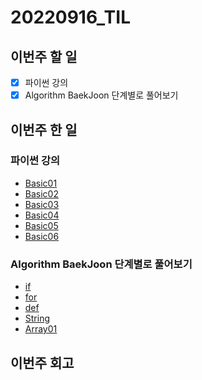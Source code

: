 # 20220916_TIL
## 이번주 할 일
- [X] 파이썬 강의
- [X] Algorithm BaekJoon 단계별로 풀어보기

## 이번주 한 일
### 파이썬 강의
- [Basic01](/Python/Basic01.md)
- [Basic02](/Python/Basic02.md)
- [Basic03](/Python/Basic03.md)
- [Basic04](/Python/Basic04.md)
- [Basic05](/Python/Basic05.md)
- [Basic06](/Python/Basic06.md)

### Algorithm BaekJoon 단계별로 풀어보기
- [if](/Algorithm/BackJoon/if.py)
- [for](/Algorithm/BackJoon/for.py)
- [def](/Algorithm/BackJoon/def.py)
- [String](/Algorithm/BackJoon/string.py)
- [Array01](/Algorithm/BackJoon/array01.py)

## 이번주 회고

